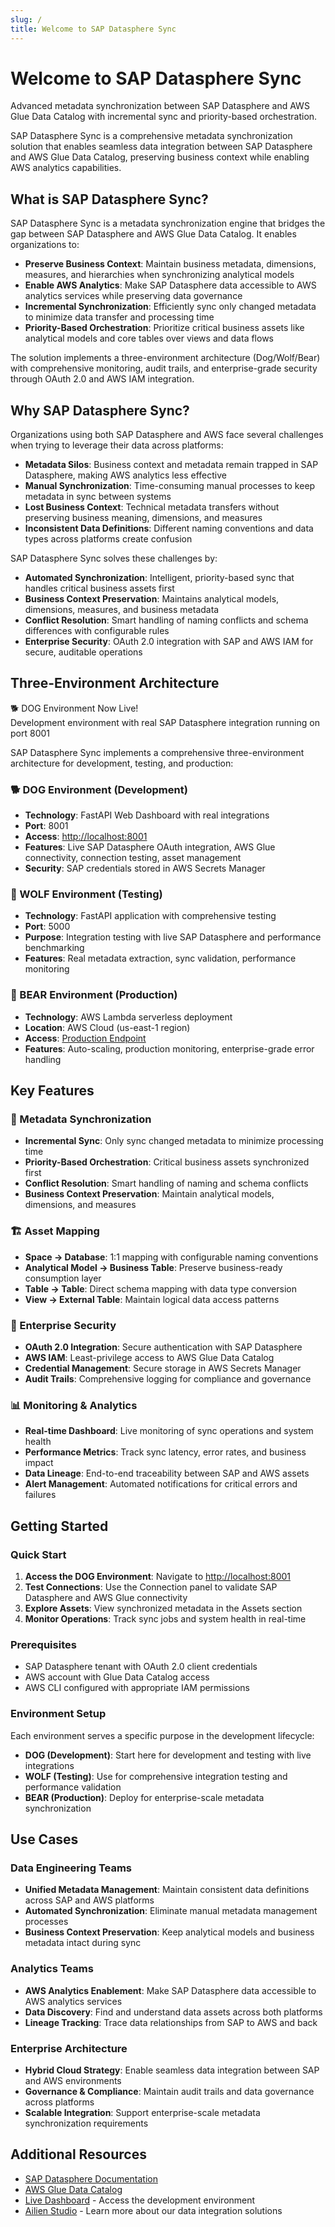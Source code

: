 ```yaml
---
slug: /
title: Welcome to SAP Datasphere Sync
---
```


# Welcome to SAP Datasphere Sync

Advanced metadata synchronization between SAP Datasphere and AWS Glue Data Catalog with incremental sync and priority-based orchestration.

SAP Datasphere Sync is a comprehensive metadata synchronization solution that enables seamless data integration between SAP Datasphere and AWS Glue Data Catalog, preserving business context while enabling AWS analytics capabilities.

## What is SAP Datasphere Sync?

SAP Datasphere Sync is a metadata synchronization engine that bridges the gap between SAP Datasphere and AWS Glue Data Catalog. It enables organizations to:

- **Preserve Business Context**: Maintain business metadata, dimensions, measures, and hierarchies when synchronizing analytical models
- **Enable AWS Analytics**: Make SAP Datasphere data accessible to AWS analytics services while preserving data governance
- **Incremental Synchronization**: Efficiently sync only changed metadata to minimize data transfer and processing time
- **Priority-Based Orchestration**: Prioritize critical business assets like analytical models and core tables over views and data flows

The solution implements a three-environment architecture (Dog/Wolf/Bear) with comprehensive monitoring, audit trails, and enterprise-grade security through OAuth 2.0 and AWS IAM integration.

## Why SAP Datasphere Sync?

Organizations using both SAP Datasphere and AWS face several challenges when trying to leverage their data across platforms:

- **Metadata Silos**: Business context and metadata remain trapped in SAP Datasphere, making AWS analytics less effective
- **Manual Synchronization**: Time-consuming manual processes to keep metadata in sync between systems
- **Lost Business Context**: Technical metadata transfers without preserving business meaning, dimensions, and measures
- **Inconsistent Data Definitions**: Different naming conventions and data types across platforms create confusion

SAP Datasphere Sync solves these challenges by:

- **Automated Synchronization**: Intelligent, priority-based sync that handles critical business assets first
- **Business Context Preservation**: Maintains analytical models, dimensions, measures, and business metadata
- **Conflict Resolution**: Smart handling of naming conflicts and schema differences with configurable rules
- **Enterprise Security**: OAuth 2.0 integration with SAP and AWS IAM for secure, auditable operations

## Three-Environment Architecture

<div style={{
  background: '#F0F9FF',
  border: '1px solid #0EA5E9',
  borderLeft: '4px solid #0EA5E9',
  padding: '1.25rem',
  marginBottom: '2rem',
  borderRadius: '4px',
  display: 'flex',
  alignItems: 'center',
  gap: '1rem'
}}>

  <div>
    <div style={{ fontWeight: 600, color: '#111827', marginBottom: '0.25rem' }}>🐕 DOG Environment Now Live!</div>
    <div style={{ color: '#6B7280', fontSize: '0.875rem' }}>Development environment with real SAP Datasphere integration running on port 8001</div>
  </div>
</div>

SAP Datasphere Sync implements a comprehensive three-environment architecture for development, testing, and production:

### 🐕 DOG Environment (Development)
- **Technology**: FastAPI Web Dashboard with real integrations
- **Port**: 8001
- **Access**: [http://localhost:8001](http://localhost:8001)
- **Features**: Live SAP Datasphere OAuth integration, AWS Glue connectivity, connection testing, asset management
- **Security**: SAP credentials stored in AWS Secrets Manager

### 🐺 WOLF Environment (Testing)  
- **Technology**: FastAPI application with comprehensive testing
- **Port**: 5000
- **Purpose**: Integration testing with live SAP Datasphere and performance benchmarking
- **Features**: Real metadata extraction, sync validation, performance monitoring

### 🐻 BEAR Environment (Production)
- **Technology**: AWS Lambda serverless deployment
- **Location**: AWS Cloud (us-east-1 region)
- **Access**: [Production Endpoint](https://krb7735xufadsj233kdnpaabta0eatck.lambda-url.us-east-1.on.aws)
- **Features**: Auto-scaling, production monitoring, enterprise-grade error handling

## Key Features

### 🔄 Metadata Synchronization
- **Incremental Sync**: Only sync changed metadata to minimize processing time
- **Priority-Based Orchestration**: Critical business assets synchronized first
- **Conflict Resolution**: Smart handling of naming and schema conflicts
- **Business Context Preservation**: Maintain analytical models, dimensions, and measures

### 🏗️ Asset Mapping
- **Space → Database**: 1:1 mapping with configurable naming conventions
- **Analytical Model → Business Table**: Preserve business-ready consumption layer
- **Table → Table**: Direct schema mapping with data type conversion
- **View → External Table**: Maintain logical data access patterns

### 🔐 Enterprise Security
- **OAuth 2.0 Integration**: Secure authentication with SAP Datasphere
- **AWS IAM**: Least-privilege access to AWS Glue Data Catalog
- **Credential Management**: Secure storage in AWS Secrets Manager
- **Audit Trails**: Comprehensive logging for compliance and governance

### 📊 Monitoring & Analytics
- **Real-time Dashboard**: Live monitoring of sync operations and system health
- **Performance Metrics**: Track sync latency, error rates, and business impact
- **Data Lineage**: End-to-end traceability between SAP and AWS assets
- **Alert Management**: Automated notifications for critical errors and failures

## Getting Started

### Quick Start
1. **Access the DOG Environment**: Navigate to [http://localhost:8001](http://localhost:8001)
2. **Test Connections**: Use the Connection panel to validate SAP Datasphere and AWS Glue connectivity
3. **Explore Assets**: View synchronized metadata in the Assets section
4. **Monitor Operations**: Track sync jobs and system health in real-time

### Prerequisites
- SAP Datasphere tenant with OAuth 2.0 client credentials
- AWS account with Glue Data Catalog access
- AWS CLI configured with appropriate IAM permissions

### Environment Setup
Each environment serves a specific purpose in the development lifecycle:

- **DOG (Development)**: Start here for development and testing with live integrations
- **WOLF (Testing)**: Use for comprehensive integration testing and performance validation  
- **BEAR (Production)**: Deploy for enterprise-scale metadata synchronization

## Use Cases

### Data Engineering Teams
- **Unified Metadata Management**: Maintain consistent data definitions across SAP and AWS platforms
- **Automated Synchronization**: Eliminate manual metadata management processes
- **Business Context Preservation**: Keep analytical models and business metadata intact during sync

### Analytics Teams  
- **AWS Analytics Enablement**: Make SAP Datasphere data accessible to AWS analytics services
- **Data Discovery**: Find and understand data assets across both platforms
- **Lineage Tracking**: Trace data relationships from SAP to AWS and back

### Enterprise Architecture
- **Hybrid Cloud Strategy**: Enable seamless data integration between SAP and AWS environments
- **Governance & Compliance**: Maintain audit trails and data governance across platforms
- **Scalable Integration**: Support enterprise-scale metadata synchronization requirements

## Additional Resources

- [SAP Datasphere Documentation](https://www.sap.com/products/technology-platform/datasphere.html)
- [AWS Glue Data Catalog](https://aws.amazon.com/glue/)
- [Live Dashboard](http://localhost:8001) - Access the development environment
- [Ailien Studio](https://ailien.studio) - Learn more about our data integration solutions
